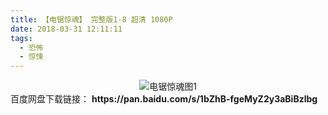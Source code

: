 ```yaml
---
title: 【电锯惊魂】 完整版1-8 超清 1080P
date: 2018-03-31 12:11:11
tags:
  - 恐怖
  - 惊悚
---
```


<div align=center>
	<img src="/assets/images/a/djjh-all/1.jpg" alt="电锯惊魂图1">
</div>
<!-- more -->
百度网盘下载链接：
<b>https://pan.baidu.com/s/1bZhB-fgeMyZ2y3aBiBzlbg</b>
